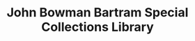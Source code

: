 ---
layout: repo
title: "John Bowman Bartram Special Collections Library"
id: 14865
permalink: repos/14865/
---